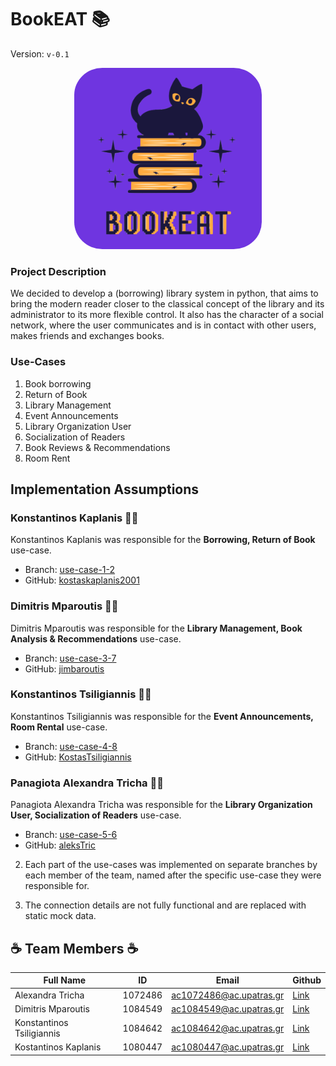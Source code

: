 # BookEAT :books:

Version: `v-0.1`

<p align="center">
<img width="300" style="border-radius:15% " alt="BookEat Logo" src="./bookeat_github_logo.png" />

</p>

### Project Description

We decided to develop a (borrowing) library system in python, that aims to bring the modern reader closer to the classical concept of the library and its administrator to its more flexible control. It also has the character of a social network, where the user communicates and is in contact with other users, makes friends and exchanges books.

### Use-Cases

1.  Book borrowing
2.  Return of Book
3.  Library Management
4.  Event Announcements
5.  Library Organization User
6.  Socialization of Readers
7.  Book Reviews & Recommendations
8.  Room Rent

## Implementation Assumptions

### Konstantinos Kaplanis :technologist:

Konstantinos Kaplanis was responsible for the **Borrowing, Return of Book** use-case.

- Branch: [use-case-1-2](https://github.com/aleksTric/BookEat/tree/use-cases-1-2)
- GitHub: [kostaskaplanis2001](https://github.com/kostaskaplanis2001)

### Dimitris Mparoutis :technologist:

Dimitris Mparoutis was responsible for the **Library Management, Book Analysis & Recommendations** use-case.

- Branch: [use-case-3-7](https://github.com/aleksTric/BookEat/tree/use-cases-3-7)
- GitHub: [jimbaroutis](https://github.com/jimbaroutis)

### Konstantinos Tsiligiannis :technologist:

Konstantinos Tsiligiannis was responsible for the **Event Announcements, Room Rental** use-case.

- Branch: [use-case-4-8](https://github.com/aleksTric/BookEat/tree/use-cases-4-8)
- GitHub: [KostasTsiligiannis](https://github.com/KostasTsiligiannis)

### Panagiota Alexandra Tricha :woman_technologist:

Panagiota Alexandra Tricha was responsible for the **Library Organization User, Socialization of Readers** use-case.

- Branch: [use-case-5-6](https://github.com/aleksTric/BookEat/tree/use-cases-5-6)
- GitHub: [aleksTric](https://github.com/aleksTric)

2. Each part of the use-cases was implemented on separate branches by each member of the team, named after the specific use-case they were responsible for.

3. The connection details are not fully functional and are replaced with static mock data.

## :coffee: Team Members :coffee:

| Full Name                 | ID      | Email                   | Github                                        |
| ------------------------- | ------- | ----------------------- | --------------------------------------------- |
| Alexandra Tricha          | 1072486 | ac1072486@ac.upatras.gr | [Link](https://github.com/aleksTric)          |
| Dimitris Mparoutis        | 1084549 | ac1084549@ac.upatras.gr | [Link](https://github.com/jimbaroutis)        |
| Konstantinos Tsiligiannis | 1084642 | ac1084642@ac.upatras.gr | [Link](https://github.com/KostasTsiligiannis) |
| Kostantinos Kaplanis      | 1080447 | ac1080447@ac.upatras.gr | [Link](https://github.com/kostaskaplanis2001) |
